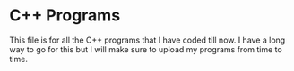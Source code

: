 # C++ Programs

This file is for all the C++ programs that I have coded till now.
I have a long way to go for this but I will make sure to upload my programs from time to time.

